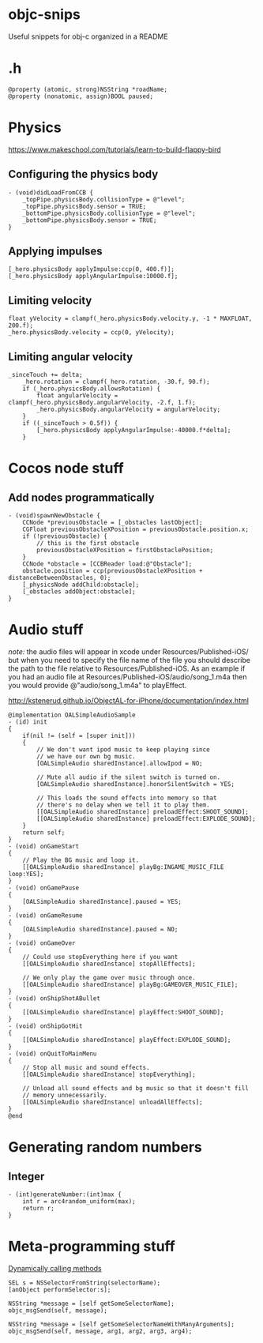 # objc-snips
Useful snippets for obj-c organized in a README

# .h
```obj-c
@property (atomic, strong)NSString *roadName;
@property (nonatomic, assign)BOOL paused;
```

# Physics
https://www.makeschool.com/tutorials/learn-to-build-flappy-bird

## Configuring the physics body

```obj-c
- (void)didLoadFromCCB {
    _topPipe.physicsBody.collisionType = @"level";
    _topPipe.physicsBody.sensor = TRUE;
    _bottomPipe.physicsBody.collisionType = @"level";
    _bottomPipe.physicsBody.sensor = TRUE;
}
```

## Applying impulses
```obj-c
[_hero.physicsBody applyImpulse:ccp(0, 400.f)];
[_hero.physicsBody applyAngularImpulse:10000.f];
```

## Limiting velocity
```obj-c
float yVelocity = clampf(_hero.physicsBody.velocity.y, -1 * MAXFLOAT, 200.f);
_hero.physicsBody.velocity = ccp(0, yVelocity);
```

## Limiting angular velocity
```obj-c
_sinceTouch += delta;
    _hero.rotation = clampf(_hero.rotation, -30.f, 90.f);
    if (_hero.physicsBody.allowsRotation) {
        float angularVelocity = clampf(_hero.physicsBody.angularVelocity, -2.f, 1.f);
        _hero.physicsBody.angularVelocity = angularVelocity;
    }
    if ((_sinceTouch > 0.5f)) {
        [_hero.physicsBody applyAngularImpulse:-40000.f*delta];
    }
```

# Cocos node stuff

## Add nodes programmatically
```obj-c
- (void)spawnNewObstacle {
    CCNode *previousObstacle = [_obstacles lastObject];
    CGFloat previousObstacleXPosition = previousObstacle.position.x;
    if (!previousObstacle) {
        // this is the first obstacle
        previousObstacleXPosition = firstObstaclePosition;
    }
    CCNode *obstacle = [CCBReader load:@"Obstacle"];
    obstacle.position = ccp(previousObstacleXPosition + distanceBetweenObstacles, 0);
    [_physicsNode addChild:obstacle];
    [_obstacles addObject:obstacle];
}
```

# Audio stuff

_note:_ the audio files will appear in xcode under Resources/Published-iOS/ but when you need to specify the file name of the file you should describe the path to the file relative to Resources/Published-iOS. As an example if you had an audio file at Resources/Published-iOS/audio/song_1.m4a then you would provide @"audio/song_1.m4a" to playEffect.

http://kstenerud.github.io/ObjectAL-for-iPhone/documentation/index.html
```obj-c
@implementation OALSimpleAudioSample
- (id) init
{
    if(nil != (self = [super init]))
    {
        // We don't want ipod music to keep playing since
        // we have our own bg music.
        [OALSimpleAudio sharedInstance].allowIpod = NO;
        
        // Mute all audio if the silent switch is turned on.
        [OALSimpleAudio sharedInstance].honorSilentSwitch = YES;
        
        // This loads the sound effects into memory so that
        // there's no delay when we tell it to play them.
        [[OALSimpleAudio sharedInstance] preloadEffect:SHOOT_SOUND];
        [[OALSimpleAudio sharedInstance] preloadEffect:EXPLODE_SOUND];
    }
    return self;
}
- (void) onGameStart
{
    // Play the BG music and loop it.
    [[OALSimpleAudio sharedInstance] playBg:INGAME_MUSIC_FILE loop:YES];
}
- (void) onGamePause
{
    [OALSimpleAudio sharedInstance].paused = YES;
}
- (void) onGameResume
{
    [OALSimpleAudio sharedInstance].paused = NO;
}
- (void) onGameOver
{
    // Could use stopEverything here if you want
    [[OALSimpleAudio sharedInstance] stopAllEffects];
    
    // We only play the game over music through once.
    [[OALSimpleAudio sharedInstance] playBg:GAMEOVER_MUSIC_FILE];
}
- (void) onShipShotABullet
{
    [[OALSimpleAudio sharedInstance] playEffect:SHOOT_SOUND];
}
- (void) onShipGotHit
{
    [[OALSimpleAudio sharedInstance] playEffect:EXPLODE_SOUND];
}
- (void) onQuitToMainMenu
{
    // Stop all music and sound effects.
    [[OALSimpleAudio sharedInstance] stopEverything];   
    
    // Unload all sound effects and bg music so that it doesn't fill
    // memory unnecessarily.
    [[OALSimpleAudio sharedInstance] unloadAllEffects];
}
@end
```

# Generating random numbers

## Integer
```obj-c
- (int)generateNumber:(int)max {
    int r = arc4random_uniform(max);
    return r;
}
```

# Meta-programming stuff

[Dynamically calling methods](http://stackoverflow.com/questions/4446883/objective-c-calling-method-dynamically-with-a-string)

```obj-c
SEL s = NSSelectorFromString(selectorName);
[anObject performSelector:s];
```

```obj-c
NSString *message = [self getSomeSelectorName];
objc_msgSend(self, message);

NSString *message = [self getSomeSelectorNameWithManyArguments];
objc_msgSend(self, message, arg1, arg2, arg3, arg4);
```
